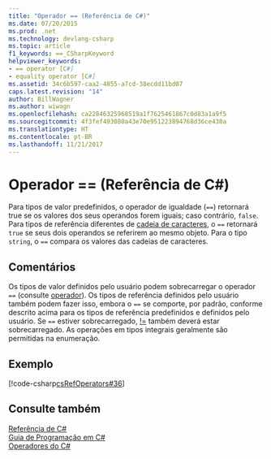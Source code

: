 ```yaml
---
title: "Operador == (Referência de C#)"
ms.date: 07/20/2015
ms.prod: .net
ms.technology: devlang-csharp
ms.topic: article
f1_keywords: ==_CSharpKeyword
helpviewer_keywords:
- == operator [C#]
- equality operator [C#]
ms.assetid: 34c6b597-caa2-4855-a7cd-38ecdd11bd07
caps.latest.revision: "14"
author: BillWagner
ms.author: wiwagn
ms.openlocfilehash: ca22846325968519a1f7625461867c0d83a1a9f5
ms.sourcegitcommit: 4f3fef493080a43e70e951223894768d36ce430a
ms.translationtype: HT
ms.contentlocale: pt-BR
ms.lasthandoff: 11/21/2017
---
```

# <a name="-operator-c-reference"></a>Operador == (Referência de C#)
Para tipos de valor predefinidos, o operador de igualdade (`==`) retornará true se os valores dos seus operandos forem iguais; caso contrário, `false`. Para tipos de referência diferentes de [cadeia de caracteres](../../../csharp/language-reference/keywords/string.md), o `==` retornará `true` se seus dois operandos se referirem ao mesmo objeto. Para o tipo `string`, o `==` compara os valores das cadeias de caracteres.  
  
## <a name="remarks"></a>Comentários  
 Os tipos de valor definidos pelo usuário podem sobrecarregar o operador `==` (consulte [operador](../../../csharp/language-reference/keywords/operator.md)). Os tipos de referência definidos pelo usuário também podem fazer isso, embora o `==` se comporte, por padrão, conforme descrito acima para os tipos de referência predefinidos e definidos pelo usuário. Se `==` estiver sobrecarregado, [!=](../../../csharp/language-reference/operators/not-equal-operator.md) também deverá estar sobrecarregado. As operações em tipos integrais geralmente são permitidas na enumeração.  
  
## <a name="example"></a>Exemplo  
 [!code-csharp[csRefOperators#36](../../../csharp/language-reference/operators/codesnippet/CSharp/equality-comparison-operator_1.cs)]  
  
## <a name="see-also"></a>Consulte também  
 [Referência de C#](../../../csharp/language-reference/index.md)  
 [Guia de Programação em C#](../../../csharp/programming-guide/index.md)  
 [Operadores do C#](../../../csharp/language-reference/operators/index.md)
